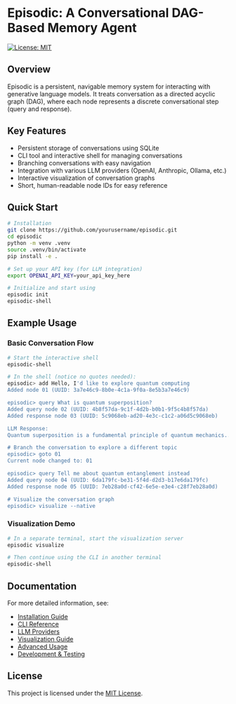 # Episodic: A Conversational DAG-Based Memory Agent

[![License: MIT](https://img.shields.io/badge/License-MIT-blue.svg)](LICENSE)

## Overview

Episodic is a persistent, navigable memory system for interacting with generative language models. It treats conversation as a directed acyclic graph (DAG), where each node represents a discrete conversational step (query and response).

## Key Features

- Persistent storage of conversations using SQLite
- CLI tool and interactive shell for managing conversations
- Branching conversations with easy navigation
- Integration with various LLM providers (OpenAI, Anthropic, Ollama, etc.)
- Interactive visualization of conversation graphs
- Short, human-readable node IDs for easy reference

## Quick Start

```bash
# Installation
git clone https://github.com/yourusername/episodic.git
cd episodic
python -m venv .venv
source .venv/bin/activate
pip install -e .

# Set up your API key (for LLM integration)
export OPENAI_API_KEY=your_api_key_here

# Initialize and start using
episodic init
episodic-shell
```

## Example Usage

### Basic Conversation Flow

```bash
# Start the interactive shell
episodic-shell

# In the shell (notice no quotes needed):
episodic> add Hello, I'd like to explore quantum computing
Added node 01 (UUID: 3a7e46c9-8b0e-4c1a-9f0a-8e5b3a7e46c9)

episodic> query What is quantum superposition?
Added query node 02 (UUID: 4b8f57da-9c1f-4d2b-b0b1-9f5c4b8f57da)
Added response node 03 (UUID: 5c9068eb-ad20-4e3c-c1c2-a06d5c9068eb)

LLM Response:
Quantum superposition is a fundamental principle of quantum mechanics...

# Branch the conversation to explore a different topic
episodic> goto 01
Current node changed to: 01

episodic> query Tell me about quantum entanglement instead
Added query node 04 (UUID: 6da179fc-be31-5f4d-d2d3-b17e6da179fc)
Added response node 05 (UUID: 7eb28a0d-cf42-6e5e-e3e4-c28f7eb28a0d)

# Visualize the conversation graph
episodic> visualize --native
```

### Visualization Demo

```bash
# In a separate terminal, start the visualization server
episodic visualize

# Then continue using the CLI in another terminal
episodic-shell
```

## Documentation

For more detailed information, see:

- [Installation Guide](docs/Installation.md)
- [CLI Reference](docs/CLIReference.md)
- [LLM Providers](docs/LLMProviders.md)
- [Visualization Guide](docs/Visualization.md)
- [Advanced Usage](docs/AdvancedUsage.md)
- [Development & Testing](docs/Development.md)

## License

This project is licensed under the [MIT License](LICENSE).
